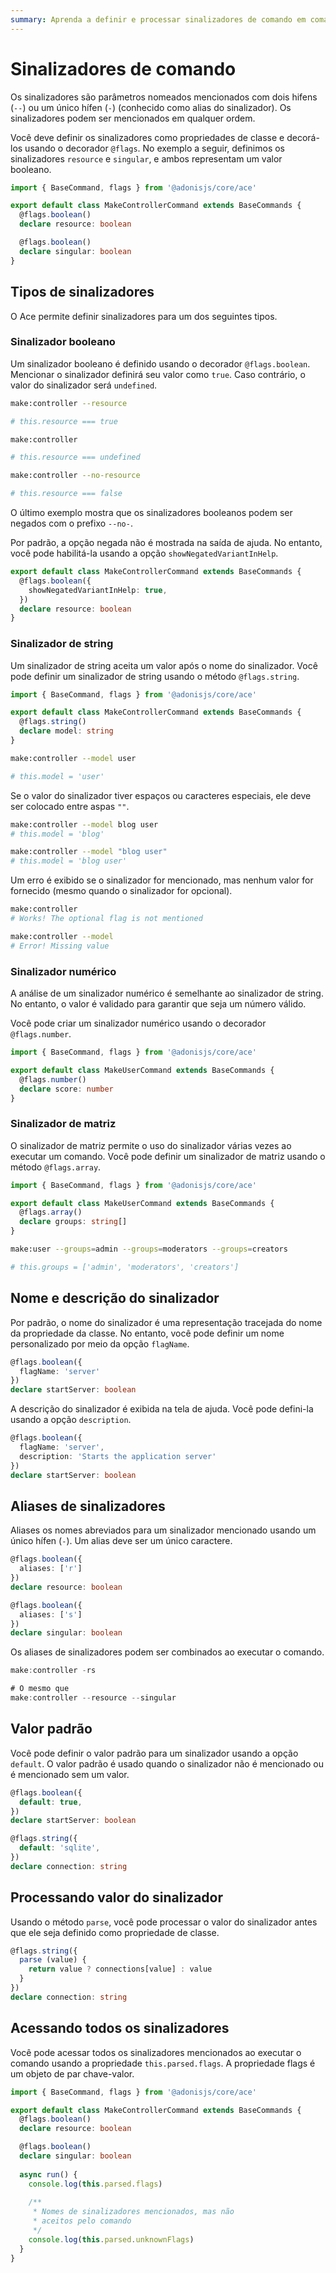 ```yaml
---
summary: Aprenda a definir e processar sinalizadores de comando em comandos Ace.
---
```


# Sinalizadores de comando

Os sinalizadores são parâmetros nomeados mencionados com dois hifens (`--`) ou um único hífen (`-`) (conhecido como alias do sinalizador). Os sinalizadores podem ser mencionados em qualquer ordem.

Você deve definir os sinalizadores como propriedades de classe e decorá-los usando o decorador `@flags`. No exemplo a seguir, definimos os sinalizadores `resource` e `singular`, e ambos representam um valor booleano.

```ts
import { BaseCommand, flags } from '@adonisjs/core/ace'

export default class MakeControllerCommand extends BaseCommands {
  @flags.boolean()
  declare resource: boolean

  @flags.boolean()
  declare singular: boolean
}
```

## Tipos de sinalizadores

O Ace permite definir sinalizadores para um dos seguintes tipos.

### Sinalizador booleano

Um sinalizador booleano é definido usando o decorador `@flags.boolean`. Mencionar o sinalizador definirá seu valor como `true`. Caso contrário, o valor do sinalizador será `undefined`.

```sh
make:controller --resource

# this.resource === true
```

```sh
make:controller

# this.resource === undefined
```

```sh
make:controller --no-resource

# this.resource === false
```

O último exemplo mostra que os sinalizadores booleanos podem ser negados com o prefixo `--no-`.

Por padrão, a opção negada não é mostrada na saída de ajuda. No entanto, você pode habilitá-la usando a opção `showNegatedVariantInHelp`.

```ts
export default class MakeControllerCommand extends BaseCommands {
  @flags.boolean({
    showNegatedVariantInHelp: true,
  })
  declare resource: boolean
}
```

### Sinalizador de string

Um sinalizador de string aceita um valor após o nome do sinalizador. Você pode definir um sinalizador de string usando o método `@flags.string`.

```ts
import { BaseCommand, flags } from '@adonisjs/core/ace'

export default class MakeControllerCommand extends BaseCommands {
  @flags.string()
  declare model: string
}
```

```sh
make:controller --model user

# this.model = 'user'
```

Se o valor do sinalizador tiver espaços ou caracteres especiais, ele deve ser colocado entre aspas `""`.

```sh
make:controller --model blog user
# this.model = 'blog'

make:controller --model "blog user"
# this.model = 'blog user'
```

Um erro é exibido se o sinalizador for mencionado, mas nenhum valor for fornecido (mesmo quando o sinalizador for opcional).

```sh
make:controller
# Works! The optional flag is not mentioned

make:controller --model
# Error! Missing value
```

### Sinalizador numérico

A análise de um sinalizador numérico é semelhante ao sinalizador de string. No entanto, o valor é validado para garantir que seja um número válido.

Você pode criar um sinalizador numérico usando o decorador `@flags.number`.

```ts
import { BaseCommand, flags } from '@adonisjs/core/ace'

export default class MakeUserCommand extends BaseCommands {
  @flags.number()
  declare score: number
}
```

### Sinalizador de matriz

O sinalizador de matriz permite o uso do sinalizador várias vezes ao executar um comando. Você pode definir um sinalizador de matriz usando o método `@flags.array`.

```ts
import { BaseCommand, flags } from '@adonisjs/core/ace'

export default class MakeUserCommand extends BaseCommands {
  @flags.array()
  declare groups: string[]
}
```

```sh
make:user --groups=admin --groups=moderators --groups=creators

# this.groups = ['admin', 'moderators', 'creators']
```

## Nome e descrição do sinalizador

Por padrão, o nome do sinalizador é uma representação tracejada do nome da propriedade da classe. No entanto, você pode definir um nome personalizado por meio da opção `flagName`.

```ts
@flags.boolean({
  flagName: 'server'
})
declare startServer: boolean
```

A descrição do sinalizador é exibida na tela de ajuda. Você pode defini-la usando a opção `description`.

```ts
@flags.boolean({
  flagName: 'server',
  description: 'Starts the application server'
})
declare startServer: boolean
```

## Aliases de sinalizadores

Aliases os nomes abreviados para um sinalizador mencionado usando um único hífen (`-`). Um alias deve ser um único caractere.

```ts
@flags.boolean({
  aliases: ['r']
})
declare resource: boolean

@flags.boolean({
  aliases: ['s']
})
declare singular: boolean
```

Os aliases de sinalizadores podem ser combinados ao executar o comando.

```ts
make:controller -rs

# O mesmo que
make:controller --resource --singular
```

## Valor padrão

Você pode definir o valor padrão para um sinalizador usando a opção `default`. O valor padrão é usado quando o sinalizador não é mencionado ou é mencionado sem um valor.

```ts
@flags.boolean({
  default: true,
})
declare startServer: boolean

@flags.string({
  default: 'sqlite',
})
declare connection: string
```

## Processando valor do sinalizador

Usando o método `parse`, você pode processar o valor do sinalizador antes que ele seja definido como propriedade de classe.

```ts
@flags.string({
  parse (value) {
    return value ? connections[value] : value
  }
})
declare connection: string
```

## Acessando todos os sinalizadores

Você pode acessar todos os sinalizadores mencionados ao executar o comando usando a propriedade `this.parsed.flags`. A propriedade flags é um objeto de par chave-valor.

```ts
import { BaseCommand, flags } from '@adonisjs/core/ace'

export default class MakeControllerCommand extends BaseCommands {
  @flags.boolean()
  declare resource: boolean

  @flags.boolean()
  declare singular: boolean
  
  async run() {
    console.log(this.parsed.flags)
    
    /**
     * Nomes de sinalizadores mencionados, mas não
     * aceitos pelo comando
     */
    console.log(this.parsed.unknownFlags)
  }
}
```
